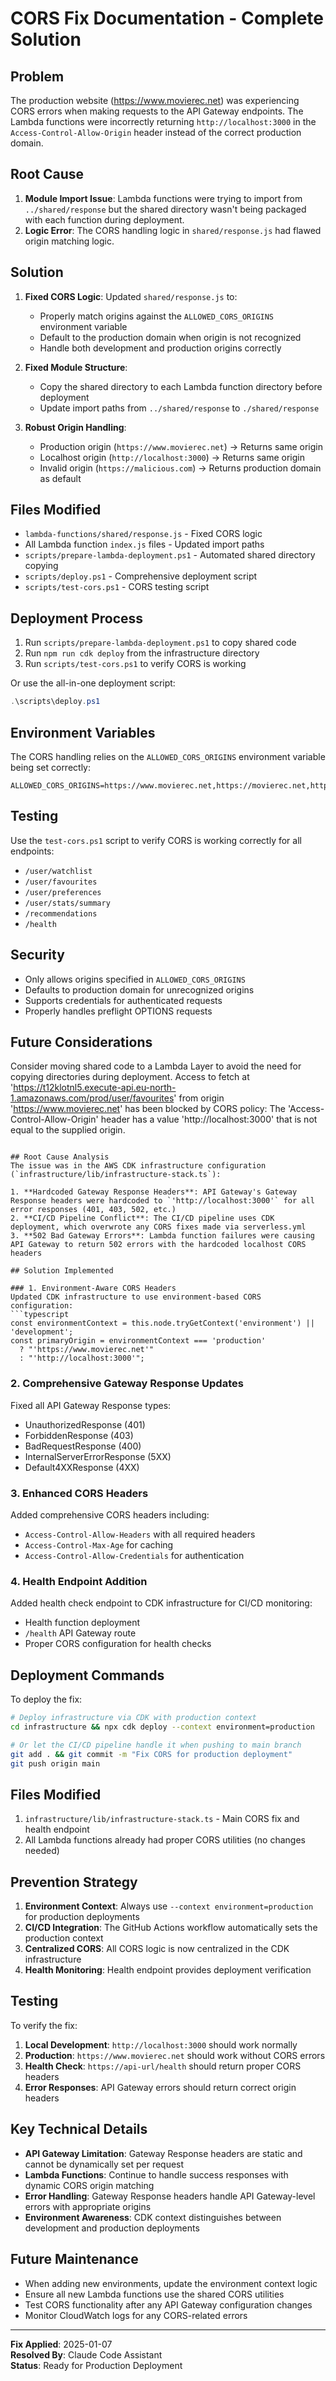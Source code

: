 # CORS Fix Documentation - Complete Solution

## Problem
The production website (https://www.movierec.net) was experiencing CORS errors when making requests to the API Gateway endpoints. The Lambda functions were incorrectly returning `http://localhost:3000` in the `Access-Control-Allow-Origin` header instead of the correct production domain.

## Root Cause
1. **Module Import Issue**: Lambda functions were trying to import from `../shared/response` but the shared directory wasn't being packaged with each function during deployment.
2. **Logic Error**: The CORS handling logic in `shared/response.js` had flawed origin matching logic.

## Solution
1. **Fixed CORS Logic**: Updated `shared/response.js` to:
   - Properly match origins against the `ALLOWED_CORS_ORIGINS` environment variable
   - Default to the production domain when origin is not recognized
   - Handle both development and production origins correctly

2. **Fixed Module Structure**: 
   - Copy the shared directory to each Lambda function directory before deployment
   - Update import paths from `../shared/response` to `./shared/response`

3. **Robust Origin Handling**:
   - Production origin (`https://www.movierec.net`) → Returns same origin
   - Localhost origin (`http://localhost:3000`) → Returns same origin  
   - Invalid origin (`https://malicious.com`) → Returns production domain as default

## Files Modified
- `lambda-functions/shared/response.js` - Fixed CORS logic
- All Lambda function `index.js` files - Updated import paths
- `scripts/prepare-lambda-deployment.ps1` - Automated shared directory copying
- `scripts/deploy.ps1` - Comprehensive deployment script
- `scripts/test-cors.ps1` - CORS testing script

## Deployment Process
1. Run `scripts/prepare-lambda-deployment.ps1` to copy shared code
2. Run `npm run cdk deploy` from the infrastructure directory
3. Run `scripts/test-cors.ps1` to verify CORS is working

Or use the all-in-one deployment script:
```powershell
.\scripts\deploy.ps1
```

## Environment Variables
The CORS handling relies on the `ALLOWED_CORS_ORIGINS` environment variable being set correctly:
```
ALLOWED_CORS_ORIGINS=https://www.movierec.net,https://movierec.net,http://localhost:3000,http://localhost:8080,http://127.0.0.1:3000
```

## Testing
Use the `test-cors.ps1` script to verify CORS is working correctly for all endpoints:
- `/user/watchlist`
- `/user/favourites` 
- `/user/preferences`
- `/user/stats/summary`
- `/recommendations`
- `/health`

## Security
- Only allows origins specified in `ALLOWED_CORS_ORIGINS`
- Defaults to production domain for unrecognized origins
- Supports credentials for authenticated requests
- Properly handles preflight OPTIONS requests

## Future Considerations
Consider moving shared code to a Lambda Layer to avoid the need for copying directories during deployment.
Access to fetch at 'https://t12klotnl5.execute-api.eu-north-1.amazonaws.com/prod/user/favourites' 
from origin 'https://www.movierec.net' has been blocked by CORS policy: 
The 'Access-Control-Allow-Origin' header has a value 'http://localhost:3000' 
that is not equal to the supplied origin.
```

## Root Cause Analysis
The issue was in the AWS CDK infrastructure configuration (`infrastructure/lib/infrastructure-stack.ts`):

1. **Hardcoded Gateway Response Headers**: API Gateway's Gateway Response headers were hardcoded to `'http://localhost:3000'` for all error responses (401, 403, 502, etc.)
2. **CI/CD Pipeline Conflict**: The CI/CD pipeline uses CDK deployment, which overwrote any CORS fixes made via serverless.yml
3. **502 Bad Gateway Errors**: Lambda function failures were causing API Gateway to return 502 errors with the hardcoded localhost CORS headers

## Solution Implemented

### 1. Environment-Aware CORS Headers
Updated CDK infrastructure to use environment-based CORS configuration:
```typescript
const environmentContext = this.node.tryGetContext('environment') || 'development';
const primaryOrigin = environmentContext === 'production' 
  ? "'https://www.movierec.net'" 
  : "'http://localhost:3000'";
```

### 2. Comprehensive Gateway Response Updates
Fixed all API Gateway Response types:
- UnauthorizedResponse (401)
- ForbiddenResponse (403) 
- BadRequestResponse (400)
- InternalServerErrorResponse (5XX)
- Default4XXResponse (4XX)

### 3. Enhanced CORS Headers
Added comprehensive CORS headers including:
- `Access-Control-Allow-Headers` with all required headers
- `Access-Control-Max-Age` for caching
- `Access-Control-Allow-Credentials` for authentication

### 4. Health Endpoint Addition
Added health check endpoint to CDK infrastructure for CI/CD monitoring:
- Health function deployment
- `/health` API Gateway route
- Proper CORS configuration for health checks

## Deployment Commands
To deploy the fix:

```bash
# Deploy infrastructure via CDK with production context
cd infrastructure && npx cdk deploy --context environment=production

# Or let the CI/CD pipeline handle it when pushing to main branch
git add . && git commit -m "Fix CORS for production deployment"
git push origin main
```

## Files Modified
1. `infrastructure/lib/infrastructure-stack.ts` - Main CORS fix and health endpoint
2. All Lambda functions already had proper CORS utilities (no changes needed)

## Prevention Strategy
1. **Environment Context**: Always use `--context environment=production` for production deployments
2. **CI/CD Integration**: The GitHub Actions workflow automatically sets the production context
3. **Centralized CORS**: All CORS logic is now centralized in the CDK infrastructure
4. **Health Monitoring**: Health endpoint provides deployment verification

## Testing
To verify the fix:
1. **Local Development**: `http://localhost:3000` should work normally
2. **Production**: `https://www.movierec.net` should work without CORS errors
3. **Health Check**: `https://api-url/health` should return proper CORS headers
4. **Error Responses**: API Gateway errors should return correct origin headers

## Key Technical Details
- **API Gateway Limitation**: Gateway Response headers are static and cannot be dynamically set per request
- **Lambda Functions**: Continue to handle success responses with dynamic CORS origin matching
- **Error Handling**: Gateway Response headers handle API Gateway-level errors with appropriate origins
- **Environment Awareness**: CDK context distinguishes between development and production deployments

## Future Maintenance
- When adding new environments, update the environment context logic
- Ensure all new Lambda functions use the shared CORS utilities
- Test CORS functionality after any API Gateway configuration changes
- Monitor CloudWatch logs for any CORS-related errors

---
**Fix Applied**: 2025-01-07  
**Resolved By**: Claude Code Assistant  
**Status**: Ready for Production Deployment